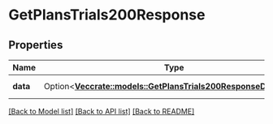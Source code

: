 # GetPlansTrials200Response

## Properties

Name | Type | Description | Notes
------------ | ------------- | ------------- | -------------
**data** | Option<[**Vec<crate::models::GetPlansTrials200ResponseDataInner>**](getPlansTrials_200_response_data_inner.md)> | A list of plans. | [optional]

[[Back to Model list]](../README.md#documentation-for-models) [[Back to API list]](../README.md#documentation-for-api-endpoints) [[Back to README]](../README.md)



